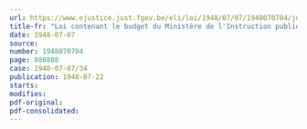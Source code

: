 ```yaml
---
url: https://www.ejustice.just.fgov.be/eli/loi/1948/07/07/1948070704/justel
title-fr: "Loi contenant le budget du Ministère de l'Instruction publique pour l'exercice 1948"
date: 1948-07-07
source:
number: 1948070704
page: 888888
case: 1948-07-07/34
publication: 1948-07-22
starts:
modifies:
pdf-original:
pdf-consolidated:
---
```



